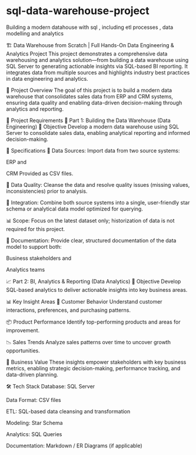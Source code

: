 # sql-data-warehouse-project
Building a modern datahouse with sql , including etl processes , data modelling and analytics

🏗️ Data Warehouse from Scratch | Full Hands-On Data Engineering & Analytics Project
This project demonstrates a comprehensive data warehousing and analytics solution—from building a data warehouse using SQL Server to generating actionable insights via SQL-based BI reporting. It integrates data from multiple sources and highlights industry best practices in data engineering and analytics.

📌 Project Overview
The goal of this project is to build a modern data warehouse that consolidates sales data from ERP and CRM systems, ensuring data quality and enabling data-driven decision-making through analytics and reporting.


🧾 Project Requirements
🔧 Part 1: Building the Data Warehouse (Data Engineering)
🎯 Objective
Develop a modern data warehouse using SQL Server to consolidate sales data, enabling analytical reporting and informed decision-making.

📐 Specifications
📂 Data Sources:
Import data from two source systems:

ERP and

CRM
Provided as CSV files.

🧹 Data Quality:
Cleanse the data and resolve quality issues (missing values, inconsistencies) prior to analysis.

🔗 Integration:
Combine both source systems into a single, user-friendly star schema or analytical data model optimized for querying.

📊 Scope:
Focus on the latest dataset only; historization of data is not required for this project.

📄 Documentation:
Provide clear, structured documentation of the data model to support both:

Business stakeholders and

Analytics teams

📈 Part 2: BI, Analytics & Reporting (Data Analytics)
🎯 Objective
Develop SQL-based analytics to deliver actionable insights into key business areas.

📊 Key Insight Areas
🧍 Customer Behavior
Understand customer interactions, preferences, and purchasing patterns.

📦 Product Performance
Identify top-performing products and areas for improvement.

📉 Sales Trends
Analyze sales patterns over time to uncover growth opportunities.

🎯 Business Value
These insights empower stakeholders with key business metrics, enabling strategic decision-making, performance tracking, and data-driven planning.

🛠️ Tech Stack
Database: SQL Server

Data Format: CSV files

ETL: SQL-based data cleansing and transformation

Modeling: Star Schema

Analytics: SQL Queries

Documentation: Markdown / ER Diagrams (if applicable)

